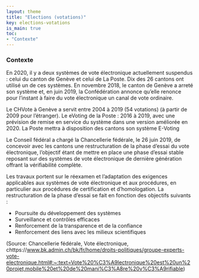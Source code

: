 ```yaml
---
layout: theme
title: "Elections (votations)"
key: elections-votations
is_main: true
toc:
- "Contexte"
---
```


### Contexte

En 2020, il y a deux systèmes de vote électronique actuellement suspendus : celui du canton de Genève et celui de La Poste. Dix des 26 cantons ont utilisé un de ces systèmes. En novembre 2018, le canton de Genève a arreté son système et, en juin 2019, la Confédération annonce qu’elle renonce pour l’instant à faire du vote électronique un canal de vote ordinaire.

Le CHVote à Genève a servit entre 2004 à 2019 (54 votations) (à partir de 2009 pour l’étranger).
Le eVoting de la Poste :  2016 à 2019, avec une prévision de remise en service du système dans une version améliorée en 2020. La Poste mettra à disposition des cantons son système E-Voting

Le Conseil fédéral a chargé la Chancellerie fédérale, le 26 juin 2019, de concevoir avec les cantons une restructuration de la phase d’essai du vote électronique, l’objectif étant de mettre en place une phase d’essai stable reposant sur des systèmes de vote électronique de dernière génération offrant la vérifiabilité complète.

Les travaux portent sur le réexamen et l’adaptation des exigences applicables aux systèmes de vote électronique et aux procédures, en particulier aux procédures de certification et d’homologation. La restructuration de la phase d’essai se fait en fonction des objectifs suivants :

- Poursuite du développement des systèmes
- Surveillance et contrôles efficaces
- Renforcement de la transparence et de la confiance
- Renforcement des liens avec les milieux scientifiques

(Source: Chancellerie fédérale, Vote électronique, chttps://www.bk.admin.ch/bk/fr/home/droits-politiques/groupe-experts-vote-electronique.html#:~:text=Vote%20%C3%A9lectronique%20est%20un%20projet,mobile%20et%20de%20mani%C3%A8re%20v%C3%A9rifiable)
